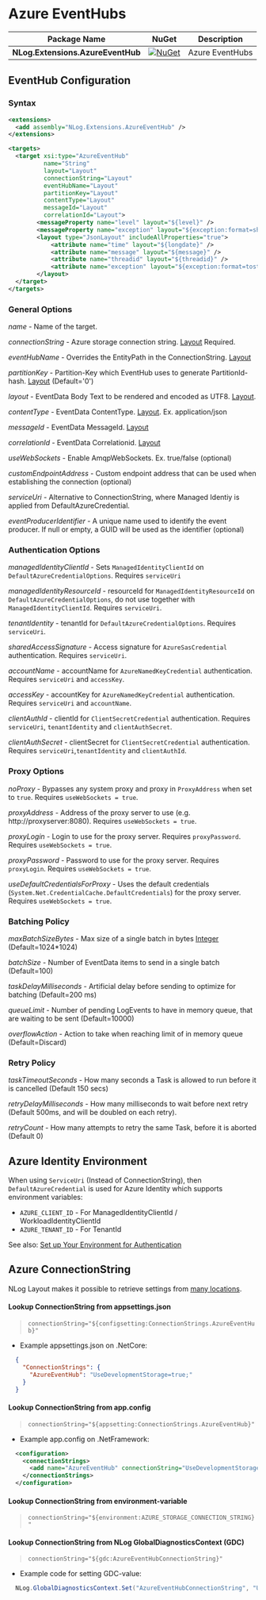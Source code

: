 # Azure EventHubs

| Package Name                          | NuGet                 | Description |
| ------------------------------------- | :-------------------: | ----------- |
| **NLog.Extensions.AzureEventHub**     | [![NuGet](https://img.shields.io/nuget/v/NLog.Extensions.AzureEventHub.svg)](https://www.nuget.org/packages/NLog.Extensions.AzureEventHub/) | Azure EventHubs |

## EventHub Configuration

### Syntax
```xml
<extensions>
  <add assembly="NLog.Extensions.AzureEventHub" /> 
</extensions>

<targets>
  <target xsi:type="AzureEventHub"
          name="String"
          layout="Layout"
          connectionString="Layout"
          eventHubName="Layout"
          partitionKey="Layout"
          contentType="Layout"
          messageId="Layout"
          correlationId="Layout">
	    <messageProperty name="level" layout="${level}" />
	    <messageProperty name="exception" layout="${exception:format=shorttype}" includeEmptyValue="false" />
	    <layout type="JsonLayout" includeAllProperties="true">
		    <attribute name="time" layout="${longdate}" />
		    <attribute name="message" layout="${message}" />
		    <attribute name="threadid" layout="${threadid}" />
		    <attribute name="exception" layout="${exception:format=tostring}" />
	    </layout>
  </target>
</targets>
```

### General Options

_name_ - Name of the target.

_connectionString_ - Azure storage connection string.  [Layout](https://github.com/NLog/NLog/wiki/Layouts) Required.

_eventHubName_ - Overrides the EntityPath in the ConnectionString. [Layout](https://github.com/NLog/NLog/wiki/Layouts)

_partitionKey_ - Partition-Key which EventHub uses to generate PartitionId-hash. [Layout](https://github.com/NLog/NLog/wiki/Layouts) (Default='0')

_layout_ - EventData Body Text to be rendered and encoded as UTF8. [Layout](https://github.com/NLog/NLog/wiki/Layouts). 

_contentType_ - EventData ContentType. [Layout](https://github.com/NLog/NLog/wiki/Layouts). Ex. application/json

_messageId_ - EventData MessageId. [Layout](https://github.com/NLog/NLog/wiki/Layouts)

_correlationId_ - EventData Correlationid. [Layout](https://github.com/NLog/NLog/wiki/Layouts)

_useWebSockets_ - Enable AmqpWebSockets. Ex. true/false (optional)

_customEndpointAddress_ - Custom endpoint address that can be used when establishing the connection (optional)

_serviceUri_ - Alternative to ConnectionString, where Managed Identiy is applied from DefaultAzureCredential.

_eventProducerIdentifier_ - A unique name used to identify the event producer. If null or empty, a GUID will be used as the identifier (optional)

### Authentication Options

_managedIdentityClientId_ - Sets `ManagedIdentityClientId` on `DefaultAzureCredentialOptions`. Requires `serviceUri`

_managedIdentityResourceId_ - resourceId for `ManagedIdentityResourceId` on `DefaultAzureCredentialOptions`, do not use together with `ManagedIdentityClientId`. Requires `serviceUri`.

_tenantIdentity_ - tenantId for `DefaultAzureCredentialOptions`. Requires `serviceUri`.

_sharedAccessSignature_ - Access signature for `AzureSasCredential` authentication. Requires `serviceUri`.

_accountName_ - accountName for `AzureNamedKeyCredential` authentication. Requires `serviceUri` and `accessKey`.

_accessKey_ - accountKey for `AzureNamedKeyCredential` authentication. Requires `serviceUri` and `accountName`.

_clientAuthId_ - clientId for `ClientSecretCredential` authentication. Requires `serviceUri`, `tenantIdentity` and `clientAuthSecret`.

_clientAuthSecret_ - clientSecret for `ClientSecretCredential` authentication. Requires `serviceUri`,`tenantIdentity` and `clientAuthId`.

### Proxy Options

_noProxy_ - Bypasses any system proxy and proxy in `ProxyAddress` when set to `true`. Requires `useWebSockets = true`.

_proxyAddress_ - Address of the proxy server to use (e.g. http://proxyserver:8080). Requires `useWebSockets = true`.

_proxyLogin_ - Login to use for the proxy server. Requires `proxyPassword`. Requires `useWebSockets = true`.

_proxyPassword_ - Password to use for the proxy server. Requires `proxyLogin`. Requires `useWebSockets = true`.

_useDefaultCredentialsForProxy_ - Uses the default credentials (`System.Net.CredentialCache.DefaultCredentials`) for the proxy server. Requires `useWebSockets = true`.

### Batching Policy

_maxBatchSizeBytes_ - Max size of a single batch in bytes [Integer](https://github.com/NLog/NLog/wiki/Data-types) (Default=1024*1024)

_batchSize_ - Number of EventData items to send in a single batch (Default=100)

_taskDelayMilliseconds_ - Artificial delay before sending to optimize for batching (Default=200 ms)

_queueLimit_ - Number of pending LogEvents to have in memory queue, that are waiting to be sent (Default=10000)

_overflowAction_ - Action to take when reaching limit of in memory queue (Default=Discard)

### Retry Policy

_taskTimeoutSeconds_ - How many seconds a Task is allowed to run before it is cancelled (Default 150 secs)

_retryDelayMilliseconds_ - How many milliseconds to wait before next retry (Default 500ms, and will be doubled on each retry).

_retryCount_ - How many attempts to retry the same Task, before it is aborted (Default 0)

## Azure Identity Environment
When using `ServiceUri` (Instead of ConnectionString), then `DefaultAzureCredential` is used for Azure Identity which supports environment variables:
- `AZURE_CLIENT_ID` - For ManagedIdentityClientId / WorkloadIdentityClientId
- `AZURE_TENANT_ID` - For TenantId

See also: [Set up Your Environment for Authentication](https://github.com/Azure/azure-sdk-for-go/wiki/Set-up-Your-Environment-for-Authentication)

## Azure ConnectionString

NLog Layout makes it possible to retrieve settings from [many locations](https://nlog-project.org/config/?tab=layout-renderers).

#### Lookup ConnectionString from appsettings.json

  > `connectionString="${configsetting:ConnectionStrings.AzureEventHub}"`

* Example appsettings.json on .NetCore:

```json
  {
    "ConnectionStrings": {
      "AzureEventHub": "UseDevelopmentStorage=true;"
    }
  }
```

#### Lookup ConnectionString from app.config

  > `connectionString="${appsetting:ConnectionStrings.AzureEventHub}"`

* Example app.config on .NetFramework:

```xml
  <configuration>
    <connectionStrings>
      <add name="AzureEventHub" connectionString="UseDevelopmentStorage=true;"/>
    </connectionStrings>
  </configuration>
```

#### Lookup ConnectionString from environment-variable

  > `connectionString="${environment:AZURE_STORAGE_CONNECTION_STRING}"`

#### Lookup ConnectionString from NLog GlobalDiagnosticsContext (GDC)

  > `connectionString="${gdc:AzureEventHubConnectionString}"`

  * Example code for setting GDC-value:

```c#
  NLog.GlobalDiagnosticsContext.Set("AzureEventHubConnectionString", "UseDevelopmentStorage=true;");
```
